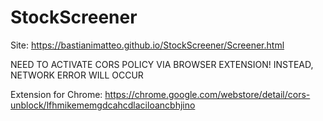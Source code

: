 # StockScreener

Site: https://bastianimatteo.github.io/StockScreener/Screener.html

NEED TO ACTIVATE CORS POLICY VIA BROWSER EXTENSION!
INSTEAD, NETWORK ERROR WILL OCCUR

Extension for Chrome:
https://chrome.google.com/webstore/detail/cors-unblock/lfhmikememgdcahcdlaciloancbhjino
